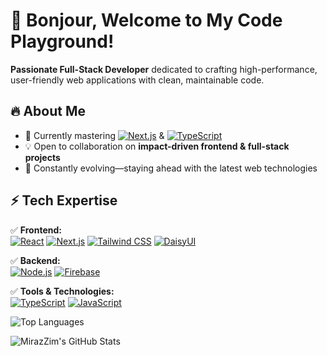 # 🌟 Bonjour, Welcome to My Code Playground!  

**Passionate Full-Stack Developer** dedicated to crafting high-performance, user-friendly web applications with clean, maintainable code.

## 🔥 About Me  
- 🌱 Currently mastering [![Next.js](https://img.shields.io/badge/Next.js-000000?style=flat&logo=next.js&logoColor=white)](https://nextjs.org/) & [![TypeScript](https://img.shields.io/badge/TypeScript-3178C6?style=flat&logo=typescript&logoColor=white)](https://www.typescriptlang.org/)  
- 💡 Open to collaboration on **impact-driven frontend & full-stack projects**  
- 🎯 Constantly evolving—staying ahead with the latest web technologies  



## ⚡ Tech Expertise  
✅ **Frontend:**  
[![React](https://img.shields.io/badge/React-20232A?style=for-the-badge&logo=react&logoColor=61DAFB)](https://react.dev/)  [![Next.js](https://img.shields.io/badge/Next.js-000000?style=for-the-badge&logo=next.js&logoColor=white)](https://nextjs.org/)  [![Tailwind CSS](https://img.shields.io/badge/Tailwind%20CSS-06B6D4?style=for-the-badge&logo=tailwindcss&logoColor=white)](https://tailwindcss.com/)  [![DaisyUI](https://img.shields.io/badge/DaisyUI-FFDD40?style=for-the-badge&logo=daisyui&logoColor=black)](https://daisyui.com/)  

✅ **Backend:**  
[![Node.js](https://img.shields.io/badge/Node.js-43853D?style=for-the-badge&logo=node.js&logoColor=white)](https://nodejs.org/)  [![Firebase](https://img.shields.io/badge/Firebase-FFCA28?style=for-the-badge&logo=firebase&logoColor=black)](https://firebase.google.com/)  

✅ **Tools & Technologies:**  
[![TypeScript](https://img.shields.io/badge/TypeScript-3178C6?style=for-the-badge&logo=typescript&logoColor=white)](https://www.typescriptlang.org/)  [![JavaScript](https://img.shields.io/badge/JavaScript-F7DF1E?style=for-the-badge&logo=javascript&logoColor=black)](https://developer.mozilla.org/en-US/docs/Web/JavaScript)  







![Top Languages](https://github-readme-stats.vercel.app/api/top-langs/?username=MirazZim&layout=compact&theme=tokyonight)


![MirazZim's GitHub Stats](https://github-readme-stats.vercel.app/api?username=MirazZim&show_icons=true&theme=radical) 

